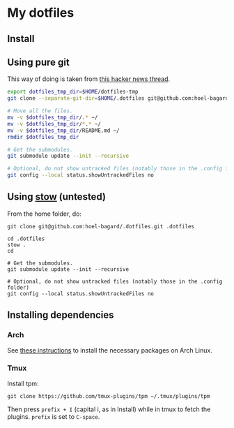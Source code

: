 # My dotfiles

## Install
## Using pure git
This way of doing is taken from [this hacker news thread](https://news.ycombinator.com/item?id=11071754).

```zsh
export dotfiles_tmp_dir=$HOME/dotfiles-tmp
git clone --separate-git-dir=$HOME/.dotfiles git@github.com:hoel-bagard/.dotfiles.git $dotfiles_tmp_dir

# Move all the files.
mv -v $dotfiles_tmp_dir/.* ~/
mv -v $dotfiles_tmp_dir/*.* ~/
mv -v $dotfiles_tmp_dir/README.md ~/
rmdir $dotfiles_tmp_dir

# Get the submodules.
git submodule update --init --recursive

# Optional, do not show untracked files (notably those in the .config folder)
git config --local status.showUntrackedFiles no
```

## Using [stow](https://www.gnu.org/software/stow/)  (untested)

From the home folder, do:
```console
git clone git@github.com:hoel-bagard/.dotfiles.git .dotfiles

cd .dotfiles
stow .
cd

# Get the submodules.
git submodule update --init --recursive

# Optional, do not show untracked files (notably those in the .config folder)
git config --local status.showUntrackedFiles no
```

## Installing dependencies
### Arch
See [these instructions](https://github.com/hoel-bagard/arch-cheatsheet/blob/master/4-shell.md) to install the necessary packages on Arch Linux.

### Tmux
Install tpm:
```console
git clone https://github.com/tmux-plugins/tpm ~/.tmux/plugins/tpm
```

Then press `prefix + I` (capital i, as in Install) while in tmux to fetch the plugins. `prefix` is set to `C-space`.
